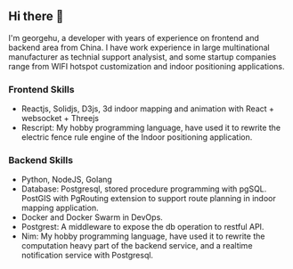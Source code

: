 ## Hi there 👋

I'm georgehu, a developer with years of experience on frontend and backend area from China. I have work experience in large multinational manufacturer as technial support analysist, and some startup companies range from WIFI hotspot customization and indoor positioning applications. 

### Frontend Skills

* Reactjs, Solidjs, D3js, 3d indoor mapping and animation with React + websocket + Threejs
* Rescript: My hobby programming language, have used it to rewrite the electric fence rule engine of the Indoor positioning application.

### Backend Skills

* Python, NodeJS, Golang
* Database: Postgresql, stored procedure programming with pgSQL. PostGIS with PgRouting extension to support route planning in indoor mapping application.
* Docker and Docker Swarm in DevOps.
* Postgrest: A middleware to expose the db operation to restful API.
* Nim: My hobby programming language, have used it to rewrite the computation heavy part of the backend service, and a realtime notification service with Postgresql. 

